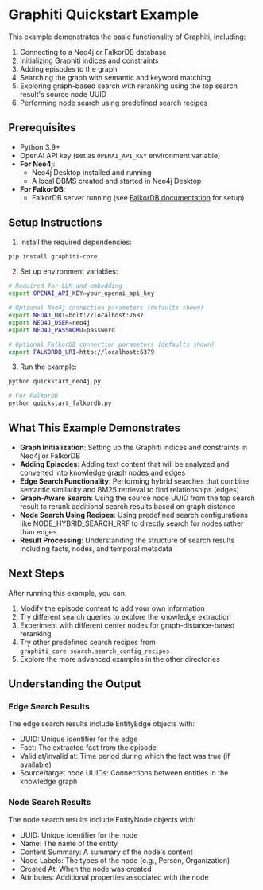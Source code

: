 # Graphiti Quickstart Example

This example demonstrates the basic functionality of Graphiti, including:

1. Connecting to a Neo4j or FalkorDB database
2. Initializing Graphiti indices and constraints
3. Adding episodes to the graph
4. Searching the graph with semantic and keyword matching
5. Exploring graph-based search with reranking using the top search result's source node UUID
6. Performing node search using predefined search recipes

## Prerequisites

- Python 3.9+  
- OpenAI API key (set as `OPENAI_API_KEY` environment variable)  
- **For Neo4j**:
  - Neo4j Desktop installed and running  
  - A local DBMS created and started in Neo4j Desktop  
- **For FalkorDB**:
  - FalkorDB server running (see [FalkorDB documentation](https://falkordb.com/docs/) for setup)


## Setup Instructions

1. Install the required dependencies:

```bash
pip install graphiti-core
```

2. Set up environment variables:

```bash
# Required for LLM and embedding
export OPENAI_API_KEY=your_openai_api_key

# Optional Neo4j connection parameters (defaults shown)
export NEO4J_URI=bolt://localhost:7687
export NEO4J_USER=neo4j
export NEO4J_PASSWORD=password

# Optional FalkorDB connection parameters (defaults shown)
export FALKORDB_URI=http://localhost:6379
```

3. Run the example:

```bash
python quickstart_neo4j.py

# For FalkorDB
python quickstart_falkordb.py
```

## What This Example Demonstrates

- **Graph Initialization**: Setting up the Graphiti indices and constraints in Neo4j or FalkorDB
- **Adding Episodes**: Adding text content that will be analyzed and converted into knowledge graph nodes and edges
- **Edge Search Functionality**: Performing hybrid searches that combine semantic similarity and BM25 retrieval to find relationships (edges)
- **Graph-Aware Search**: Using the source node UUID from the top search result to rerank additional search results based on graph distance
- **Node Search Using Recipes**: Using predefined search configurations like NODE_HYBRID_SEARCH_RRF to directly search for nodes rather than edges
- **Result Processing**: Understanding the structure of search results including facts, nodes, and temporal metadata

## Next Steps

After running this example, you can:

1. Modify the episode content to add your own information
2. Try different search queries to explore the knowledge extraction
3. Experiment with different center nodes for graph-distance-based reranking
4. Try other predefined search recipes from `graphiti_core.search.search_config_recipes`
5. Explore the more advanced examples in the other directories

## Understanding the Output

### Edge Search Results

The edge search results include EntityEdge objects with:

- UUID: Unique identifier for the edge
- Fact: The extracted fact from the episode
- Valid at/invalid at: Time period during which the fact was true (if available)
- Source/target node UUIDs: Connections between entities in the knowledge graph

### Node Search Results

The node search results include EntityNode objects with:

- UUID: Unique identifier for the node
- Name: The name of the entity
- Content Summary: A summary of the node's content
- Node Labels: The types of the node (e.g., Person, Organization)
- Created At: When the node was created
- Attributes: Additional properties associated with the node
